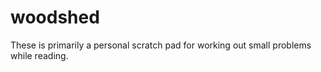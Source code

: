 # woodshed

These is primarily a personal scratch pad for working out small problems while reading. 
